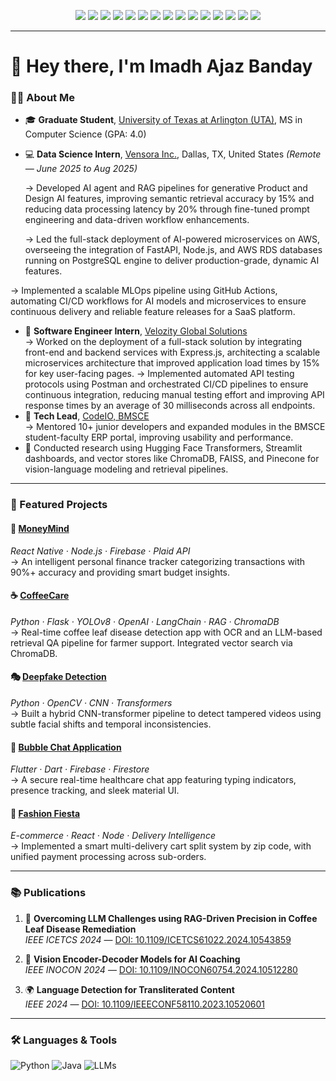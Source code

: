 <p align="center">
  <img src="https://img.shields.io/badge/Python-3776AB?style=for-the-badge&logo=python&logoColor=white"/>
  <img src="https://img.shields.io/badge/Java-007396?style=for-the-badge&logo=openjdk&logoColor=white"/>
  <img src="https://img.shields.io/badge/LLMs-111827?style=for-the-badge&logo=openai&logoColor=white"/>
  <img src="https://img.shields.io/badge/RAG-7C3AED?style=for-the-badge&logo=openai&logoColor=white"/>
  <img src="https://img.shields.io/badge/Open%20Source-181717?style=for-the-badge&logo=github&logoColor=white"/>
  <img src="https://img.shields.io/badge/HuggingFace-FCC624?style=for-the-badge&logo=huggingface&logoColor=black"/>
  <img src="https://img.shields.io/badge/ChromaDB-5A67D8?style=for-the-badge&logo=databricks&logoColor=white"/>
  <img src="https://img.shields.io/badge/FAISS-000000?style=for-the-badge&logo=meta&logoColor=white"/>
  <img src="https://img.shields.io/badge/Pinecone-00BFFF?style=for-the-badge&logo=pinecone&logoColor=white"/>
  <img src="https://img.shields.io/badge/Cloud-4285F4?style=for-the-badge&logo=cloudflare&logoColor=white"/>
  <img src="https://img.shields.io/badge/Azure-0078D4?style=for-the-badge&logo=microsoftazure&logoColor=white"/>
  <img src="https://img.shields.io/badge/Spark-FF8C00?style=for-the-badge&logo=apachespark&logoColor=white"/>
  <img src="https://img.shields.io/badge/Git-F05032?style=for-the-badge&logo=git&logoColor=white"/>
  <img src="https://img.shields.io/badge/AWS-232F3E?style=for-the-badge&logo=amazonaws&logoColor=white"/>
  <img src="https://img.shields.io/badge/Streamlit-FF4B4B?style=for-the-badge&logo=streamlit&logoColor=white"/>
</p>

---

# 👋 Hey there, I'm Imadh Ajaz Banday

### 🧑‍💻 About Me

- 🎓 **Graduate Student**, [University of Texas at Arlington (UTA)](https://www.uta.edu/), MS in Computer Science (GPA: 4.0)  
- 💻 **Data Science Intern**, [Vensora Inc.](https://www.linkedin.com/company/vensora-in/posts/?feedView=all), Dallas, TX, United States *(Remote — June 2025 to Aug 2025)*
   
  → Developed AI agent and RAG pipelines for generative Product and Design AI features, improving semantic retrieval accuracy by 15\% and reducing data processing latency by 20\% through fine-tuned prompt engineering and data-driven workflow enhancements.

  → Led the full-stack deployment of AI-powered microservices on AWS, overseeing the integration of FastAPI, Node.js, and AWS RDS databases running on PostgreSQL engine to deliver production-grade, dynamic AI features.

 → Implemented a scalable MLOps pipeline using GitHub Actions, automating CI/CD workflows for AI models and microservices to ensure continuous delivery and reliable feature releases for a SaaS platform.

  
- 💼 **Software Engineer Intern**, [Velozity Global Solutions](https://www.velozityglobal.com/)  
  → Worked on the deployment of a full-stack solution by integrating front-end and backend services with Express.js, architecting a scalable microservices architecture that improved application load times by 15\% for key user-facing pages.
  → Implemented automated API testing protocols using Postman and orchestrated CI/CD pipelines to ensure continuous integration, reducing manual testing effort and improving API response times by an average of 30 milliseconds across all endpoints.
- 🔧 **Tech Lead**, [CodeIO, BMSCE](https://www.linkedin.com/company/codeio-bmsce/posts/?feedView=all)  
  → Mentored 10+ junior developers and expanded modules in the BMSCE student-faculty ERP portal, improving usability and performance.    
- 🤖 Conducted research using Hugging Face Transformers, Streamlit dashboards, and vector stores like ChromaDB, FAISS, and Pinecone for vision-language modeling and retrieval pipelines.

---

### 🚀 Featured Projects

#### 💸 [MoneyMind](https://github.com/imadhajaz/MoneyMind)  
*React Native · Node.js · Firebase · Plaid API*  
→ An intelligent personal finance tracker categorizing transactions with 90%+ accuracy and providing smart budget insights.

#### ☕ [CoffeeCare](https://github.com/imadhajaz/Coffee-Care)  
*Python · Flask · YOLOv8 · OpenAI · LangChain · RAG · ChromaDB*  
→ Real-time coffee leaf disease detection app with OCR and an LLM-based retrieval QA pipeline for farmer support. Integrated vector search via ChromaDB.

#### 🎭 [Deepfake Detection](https://github.com/imadhajaz/DeepFake-Detection)  
*Python · OpenCV · CNN · Transformers*  
→ Built a hybrid CNN-transformer pipeline to detect tampered videos using subtle facial shifts and temporal inconsistencies.

#### 💬 [Bubble Chat Application](https://github.com/imadhajaz/Bubble-Chat-Application)  
*Flutter · Dart · Firebase · Firestore*  
→ A secure real-time healthcare chat app featuring typing indicators, presence tracking, and sleek material UI.

#### 🛒 [Fashion Fiesta](https://github.com/imadhajaz/Fashion-Fiesta)  
*E-commerce · React · Node · Delivery Intelligence*  
→ Implemented a smart multi-delivery cart split system by zip code, with unified payment processing across sub-orders.

---

### 📚 Publications

1. 📄 **Overcoming LLM Challenges using RAG-Driven Precision in Coffee Leaf Disease Remediation**  
   *IEEE ICETCS 2024* — [DOI: 10.1109/ICETCS61022.2024.10543859](https://ieeexplore.ieee.org/document/10543859)

2. 🧠 **Vision Encoder-Decoder Models for AI Coaching**  
   *IEEE INOCON 2024* — [DOI: 10.1109/INOCON60754.2024.10512280](https://ieeexplore.ieee.org/document/10512280)

3. 🌍 **Language Detection for Transliterated Content**  
   *IEEE 2024* — [DOI: 10.1109/IEEECONF58110.2023.10520601](https://ieeexplore.ieee.org/document/10520601)

---

### 🛠️ Languages & Tools

![Python](https://img.shields.io/badge/-Python-05122A?style=flat&logo=python)
![Java](https://img.shields.io/badge/-Java-05122A?style=flat&logo=openjdk)
![LLMs](https://img.shields.io/badge/-LLMs-05122A?style=flat&logo=openai)

